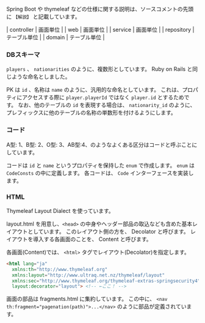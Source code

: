 

Spring Boot や thymeleaf などの仕様に関する説明は、ソースコメントの先頭に `【解説】` と記載しています。



| controller | 画面単位 |
| web        | 画面単位 |
| service    | 画面単位 |
| repository | テーブル単位 |
| domain     | テーブル単位 |






### DBスキーマ

`players` 、 `nationarities` のように、複数形としています。
Ruby on Rails と同じような命名としました。

PK は `id` 、名称は `name` のように、汎用的な命名としています。
これは、プロパティにアクセスする際に `player.playerId` ではなく `player.id` とするためです。
なお、他のテーブルの `id` を表現する場合は、 `nationarity_id` のように、プレフィックスに他のテーブルの名称の単数形を付けるようにします。

### コード

A型: 1、B型: 2、O型: 3、AB型:4、のようなよくある区分はコードと呼ぶことにしています。

コードは `id` と `name` というプロパティを保持した `enum` で作成します。
`enum` は `CodeConsts` の中に定義します。
各コードは、 `Code` インターフェースを実装します。


### HTML

Thymeleaf Layout Dialect を使っています。

layout.html を用意し、`<head>` の中身やヘッダー部品の取込なども含めた基本レイアウトとしています。
このレイアウト側の方を、 Decolator と呼びます。
レイアウトを導入する各画面のことを、 Content と呼びます。

各画面(Content)では、 `<html>` タグでレイアウト(Decolator)を指定します。

```html
<html lang="ja"
  xmlns:th="http://www.thymeleaf.org"
  xmlns:layout="http://www.ultraq.net.nz/thymeleaf/layout"
  xmlns:sec="http://www.thymeleaf.org/thymeleaf-extras-springsecurity4"
  layout:decorator="layout"> <!-- ←ここ！ -->
```

画面の部品は fragments.html に集約しています。
この中に、 `<nav th:fragment="pagenation(path)">...</nav>` のように部品が定義されています。






